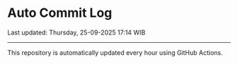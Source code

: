 # Auto Commit Log

Last updated: Thursday, 25-09-2025 17:14 WIB

---

This repository is automatically updated every hour using GitHub Actions.
